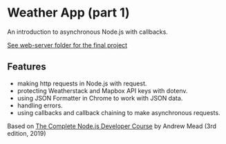 # Weather App (part 1)

An introduction to asynchronous Node.js with callbacks.

[See web-server folder for the final project](../web-server)

## Features

- making http requests in Node.js with request.
- protecting Weatherstack and Mapbox API keys with dotenv.
- using JSON Formatter in Chrome to work with JSON data.
- handling errors.
- using callbacks and callback chaining to make asynchronous requests.

Based on [The Complete Node.js Developer Course](https://www.udemy.com/course/the-complete-nodejs-developer-course-2/) by Andrew Mead (3rd edition, 2019)
